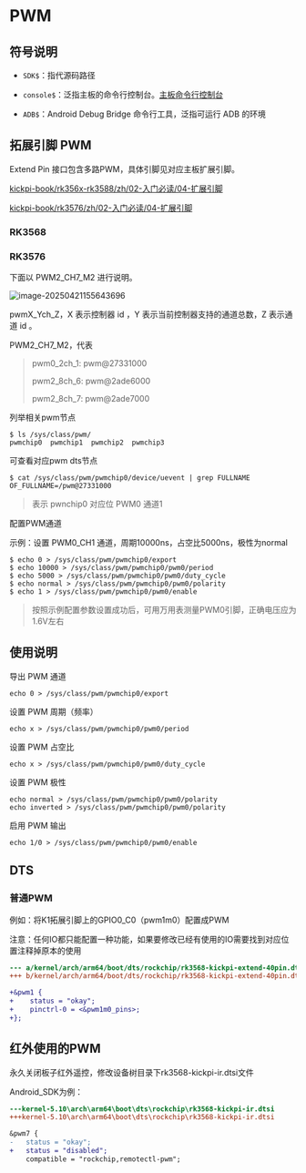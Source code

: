 # PWM



## 符号说明

* `SDK$`：指代源码路径

* `console$`：泛指主板的命令行控制台。[主板命令行控制台](../02-入门必读/02-快速使用.md#console_readme)

* `ADB$`：Android Debug Bridge 命令行工具，泛指可运行 ADB 的环境



## 拓展引脚 PWM

Extend Pin 接口包含多路PWM，具体引脚见对应主板扩展引脚。

[kickpi-book/rk356x-rk3588/zh/02-入门必读/04-扩展引脚](../../../rk356x-rk3588/zh/02-入门必读/04-扩展引脚)

[kickpi-book/rk3576/zh/02-入门必读/04-扩展引脚](../../../rk3576/zh/02-入门必读/04-扩展引脚)

### RK3568



### RK3576

下面以 PWM2_CH7_M2 进行说明。

![image-20250421155643696](C:\Users\16708\AppData\Roaming\Typora\typora-user-images\image-20250421155643696.png)



pwmX_Ych_Z，X 表示控制器 id ，Y 表示当前控制器支持的通道总数，Z 表示通道 id 。

PWM2_CH7_M2，代表

> pwm0_2ch_1: pwm@27331000
>
> pwm2_8ch_6: pwm@2ade6000
>
> pwm2_8ch_7: pwm@2ade7000

列举相关pwm节点

```
$ ls /sys/class/pwm/
pwmchip0  pwmchip1  pwmchip2  pwmchip3
```

可查看对应pwm dts节点

```
$ cat /sys/class/pwm/pwmchip0/device/uevent | grep FULLNAME
OF_FULLNAME=/pwm@27331000
```

>表示 pwnchip0 对应位 PWM0 通道1

配置PWM通道

示例：设置 PWM0_CH1 通道，周期10000ns，占空比5000ns，极性为normal

```
$ echo 0 > /sys/class/pwm/pwmchip0/export
$ echo 10000 > /sys/class/pwm/pwmchip0/pwm0/period
$ echo 5000 > /sys/class/pwm/pwmchip0/pwm0/duty_cycle
$ echo normal > /sys/class/pwm/pwmchip0/pwm0/polarity
$ echo 1 > /sys/class/pwm/pwmchip0/pwm0/enable
```

> 按照示例配置参数设置成功后，可用万用表测量PWM0引脚，正确电压应为1.6V左右



## 使用说明

导出 PWM 通道

```
echo 0 > /sys/class/pwm/pwmchip0/export
```

设置 PWM 周期（频率）

```
echo x > /sys/class/pwm/pwmchip0/pwm0/period
```

设置 PWM 占空比

```
echo x > /sys/class/pwm/pwmchip0/pwm0/duty_cycle
```

设置 PWM 极性

```
echo normal > /sys/class/pwm/pwmchip0/pwm0/polarity
echo inverted > /sys/class/pwm/pwmchip0/pwm0/polarity
```

启用 PWM 输出

```
echo 1/0 > /sys/class/pwm/pwmchip0/pwm0/enable
```



## DTS

### 普通PWM

例如：将K1拓展引脚上的GPIO0_C0（pwm1m0）配置成PWM

注意：任何IO都只能配置一种功能，如果要修改已经有使用的IO需要找到对应位置注释掉原本的使用

```diff
--- a/kernel/arch/arm64/boot/dts/rockchip/rk3568-kickpi-extend-40pin.dtsi
+++ b/kernel/arch/arm64/boot/dts/rockchip/rk3568-kickpi-extend-40pin.dtsi

+&pwm1 {
+    status = "okay";
+    pinctrl-0 = <&pwm1m0_pins>;
+};
```



## 红外使用的PWM

永久关闭板子红外遥控，修改设备树目录下rk3568-kickpi-ir.dtsi文件

Android_SDK为例：

```diff
---kernel-5.10\arch\arm64\boot\dts\rockchip\rk3568-kickpi-ir.dtsi
+++kernel-5.10\arch\arm64\boot\dts\rockchip\rk3568-kickpi-ir.dtsi

&pwm7 {
-   status = "okay";
+   status = "disabled";
    compatible = "rockchip,remotectl-pwm";
```



